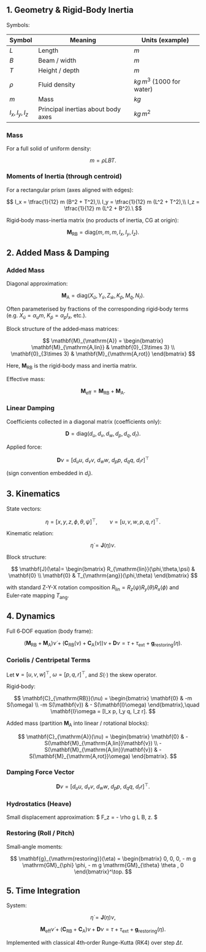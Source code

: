 ## 1. Geometry & Rigid‑Body Inertia

Symbols:

| Symbol | Meaning | Units (example) |
|--------|---------|-----------------|
| $L$ | Length | $m$ |
| $B$ | Beam / width | $m$ |
| $T$ | Height / depth | $m$ |
| $\rho$ | Fluid density | $kg\,m^3$ (1000 for water) |
| $m$ | Mass | $kg$ |
| $I_x,I_y,I_z$ | Principal inertias about body axes | $kg \, m^2$ |

### Mass

For a full solid of uniform density:

$$
m = \rho L B T.
$$

### Moments of Inertia (through centroid)

For a rectangular prism (axes aligned with edges):

$$
I_x = \tfrac{1}{12} m (B^2 + T^2),\\
I_y = \tfrac{1}{12} m (L^2 + T^2),\\
I_z = \tfrac{1}{12} m (L^2 + B^2).\
$$

Rigid‑body mass-inertia matrix (no products of inertia, CG at origin):

$$
\mathbf{M}_{\mathrm{RB}} = \mathrm{diag}(m,m,m, I_x, I_y, I_z).
$$

## 2. Added Mass & Damping

### Added Mass

Diagonal approximation:

$$
\mathbf{M}_{\mathrm{A}} = \mathrm{diag}(X_{\dot u}, Y_{\dot v}, Z_{\dot w}, K_{\dot p}, M_{\dot q}, N_{\dot r}).
$$

Often parameterised by fractions of the corresponding rigid‑body terms (e.g. $X_{\dot u} = \alpha_u m$, $K_{\dot p}=\alpha_p I_x$, etc.).

Block structure of the added‑mass matrices:

$$
\mathbf{M}_{\mathrm{A}} = \begin{bmatrix}
\mathbf{M}_{\mathrm{A,lin}} & \mathbf{0}_{3\times 3} \\
\mathbf{0}_{3\times 3} & \mathbf{M}_{\mathrm{A,rot}}
\end{bmatrix}
$$

Here, $\mathbf{M}_{\mathrm{RB}}$ is the rigid‑body mass and inertia matrix.

Effective mass:

$$
\mathbf{M}_{\mathrm{eff}} = \mathbf{M}_{\mathrm{RB}} + \mathbf{M}_{\mathrm{A}}.
$$

### Linear Damping

Coefficients collected in a diagonal matrix (coefficients only):

$$
\mathbf{D} = \mathrm{diag}(d_u, d_v, d_w, d_p, d_q, d_r).
$$

Applied force:

$$
\mathbf{D}\nu = [d_u u,\ d_v v,\ d_w w,\ d_p p,\ d_q q,\ d_r r]^\top
$$

(sign convention embedded in $d_i$).

## 3. Kinematics

State vectors:

$$
\eta = [x, y, z, \phi, \theta, \psi]^\top, \qquad
\nu = [u, v, w, p, q, r]^\top.
$$

Kinematic relation:

$$
\dot{\eta} = \mathbf{J}(\eta)\nu.
$$

Block structure:

$$
  \mathbf{J}(\eta)=
  \begin{bmatrix}
    R_{\mathrm{lin}}(\phi,\theta,\psi) & \mathbf{0} \\
    \mathbf{0} & T_{\mathrm{ang}}(\phi,\theta)
  \end{bmatrix}
$$

with standard Z-Y-X rotation composition $R_{\mathrm{lin}} = R_z(\psi)R_y(\theta)R_x(\phi)$ and Euler‑rate mapping $T_{\mathrm{ang}}$.

## 4. Dynamics

Full 6‑DOF equation (body frame):

$$
(\mathbf{M}_{\mathrm{RB}} + \mathbf{M}_{\mathrm{A}})\dot{\nu} + (\mathbf{C}_{\mathrm{RB}}(\nu) + \mathbf{C}_{\mathrm{A}}(\nu))\nu + \mathbf{D}\nu
  = \tau + \tau_{\mathrm{ext}} + \mathbf{g}_{\mathrm{restoring}}(\eta).
$$

### Coriolis / Centripetal Terms

Let $\mathbf{v} = [u,v,w]^\top$, $\omega = [p,q,r]^\top$, and $S(\cdot)$ the skew operator.

Rigid‑body:

$$
\mathbf{C}_{\mathrm{RB}}(\nu) = \begin{bmatrix} \mathbf{0} & -m S(\omega) \\ -m S(\mathbf{v}) & - S(\mathbf{I}\omega) \end{bmatrix},\quad
\mathbf{I}\omega = [I_x p, I_y q, I_z r].
$$

Added mass (partition $\mathbf{M}_{\mathrm{A}}$ into linear / rotational blocks):

$$
\mathbf{C}_{\mathrm{A}}(\nu) = \begin{bmatrix} \mathbf{0} & - S(\mathbf{M}_{\mathrm{A,lin}}\mathbf{v}) \\ - S(\mathbf{M}_{\mathrm{A,lin}}\mathbf{v}) & - S(\mathbf{M}_{\mathrm{A,rot}}\omega) \end{bmatrix}.
$$

### Damping Force Vector

$$
\mathbf{D}\nu = [d_u u,\ d_v v,\ d_w w,\ d_p p,\ d_q q,\ d_r r]^\top.
$$

### Hydrostatics (Heave)

Small displacement approximation:
$ F_z = - \rho g L B\, z. $

### Restoring (Roll / Pitch)

Small‑angle moments:

$$
\mathbf{g}_{\mathrm{restoring}}(\eta) = \begin{bmatrix}
0, 0, 0, - m g \mathrm{GM}_{\phi} \phi, - m g \mathrm{GM}_{\theta}  \theta , 0
\end{bmatrix}^\top.
$$

## 5. Time Integration

System:

$$
\dot{\eta} = \mathbf{J}(\eta)\nu,
$$

$$
\mathbf{M}_{\mathrm{eff}} \dot{\nu} + (\mathbf{C}_{\mathrm{RB}} + \mathbf{C}_{\mathrm{A}})\nu + \mathbf{D}\nu = \tau + \tau_{\mathrm{ext}} + \mathbf{g}_{\mathrm{restoring}}(\eta).
$$

Implemented with classical 4th‑order Runge-Kutta (RK4) over step $\Delta t$.

